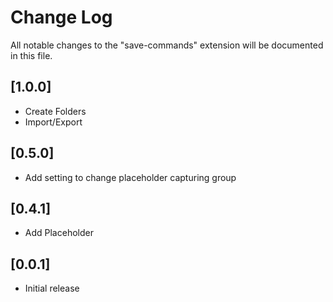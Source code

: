 # Change Log

All notable changes to the "save-commands" extension will be documented in this file.

## [1.0.0]
- Create Folders
- Import/Export

## [0.5.0]
- Add setting to change placeholder capturing group

## [0.4.1]
- Add Placeholder

## [0.0.1]
- Initial release
